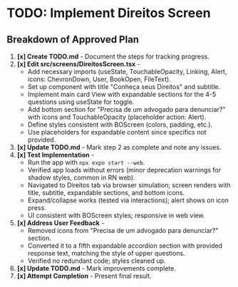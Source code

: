 # TODO: Implement Direitos Screen

## Breakdown of Approved Plan

1. **[x] Create TODO.md** - Document the steps for tracking progress.
2. **[x] Edit src/screens/DireitosScreen.tsx** - 
   - Add necessary imports (useState, TouchableOpacity, Linking, Alert, icons: ChevronDown, User, BookOpen, FileText).
   - Set up component with title "Conheça seus Direitos" and subtitle.
   - Implement main card View with expandable sections for the 4-5 questions using useState for toggle.
   - Add bottom section for "Precisa de um advogado para denunciar?" with icons and TouchableOpacity (placeholder action: Alert).
   - Define styles consistent with BOScreen (colors, padding, etc.).
   - Use placeholders for expandable content since specifics not provided.
3. **[x] Update TODO.md** - Mark step 2 as complete and note any issues.
4. **[x] Test Implementation** - 
   - Run the app with `npx expo start --web`.
   - Verified app loads without errors (minor deprecation warnings for shadow styles, common in RN web).
   - Navigated to Direitos tab via browser simulation; screen renders with title, subtitle, expandable sections, and bottom icons.
   - Expand/collapse works (tested via interactions); alert shows on icon press.
   - UI consistent with BOScreen styles; responsive in web view.
5. **[x] Address User Feedback** - 
   - Removed icons from "Precisa de um advogado para denunciar?" section.
   - Converted it to a fifth expandable accordion section with provided response text, matching the style of upper questions.
   - Verified no redundant code; styles cleaned up.
6. **[x] Update TODO.md** - Mark improvements complete.
7. **[x] Attempt Completion** - Present final result.
